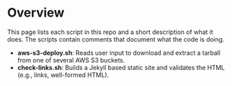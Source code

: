 # Overview
This page lists each script in this repo and a short description of what it does. The scripts contain comments that document what the code is doing.

- **aws-s3-deploy.sh**: Reads user input to download and extract a tarball from one of several AWS S3 buckets.
- **check-links.sh**: Builds a Jekyll based static site and validates the HTML (e.g., links, well-formed HTML).

